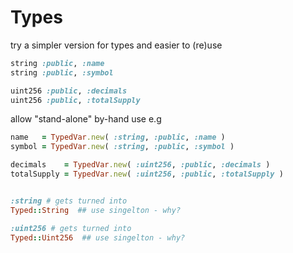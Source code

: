 # Types


try a simpler version for types and easier to (re)use



``` ruby
string :public, :name
string :public, :symbol

uint256 :public, :decimals    
uint256 :public, :totalSupply  
```


allow "stand-alone" by-hand use e.g

``` ruby
name   = TypedVar.new( :string, :public, :name ) 
symbol = TypedVar.new( :string, :public, :symbol )

decimals    = TypedVar.new( :uint256, :public, :decimals ) 
totalSupply = TypedVar.new( :uint256, :public, :totalSupply )


:string # gets turned into
Typed::String  ## use singelton - why?

:uint256 # gets turned into
Typed::Uint256  ## use singelton - why?
```
